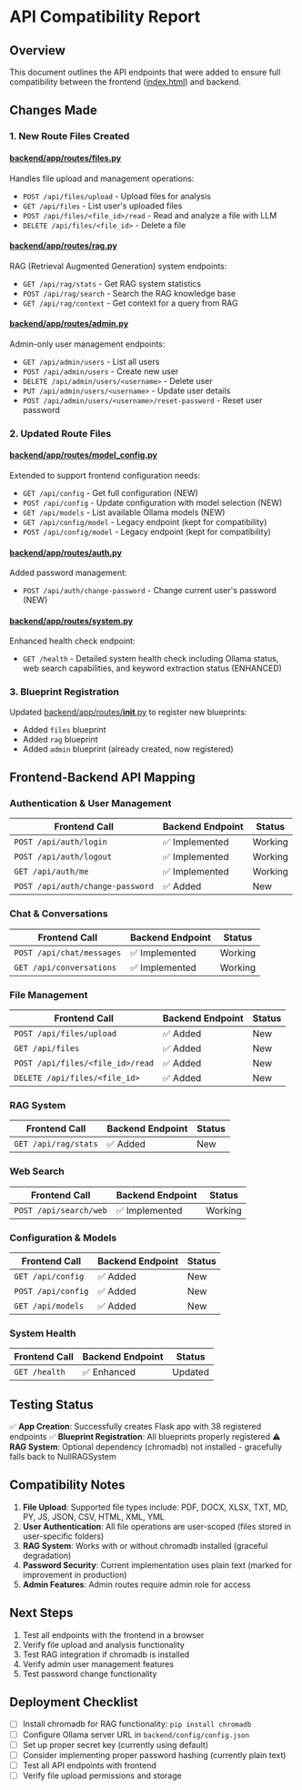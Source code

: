 # API Compatibility Report

## Overview
This document outlines the API endpoints that were added to ensure full compatibility between the frontend ([index.html](frontend/static/index.html)) and backend.

## Changes Made

### 1. New Route Files Created

#### [backend/app/routes/files.py](backend/app/routes/files.py)
Handles file upload and management operations:
- `POST /api/files/upload` - Upload files for analysis
- `GET /api/files` - List user's uploaded files
- `POST /api/files/<file_id>/read` - Read and analyze a file with LLM
- `DELETE /api/files/<file_id>` - Delete a file

#### [backend/app/routes/rag.py](backend/app/routes/rag.py)
RAG (Retrieval Augmented Generation) system endpoints:
- `GET /api/rag/stats` - Get RAG system statistics
- `POST /api/rag/search` - Search the RAG knowledge base
- `GET /api/rag/context` - Get context for a query from RAG

#### [backend/app/routes/admin.py](backend/app/routes/admin.py)
Admin-only user management endpoints:
- `GET /api/admin/users` - List all users
- `POST /api/admin/users` - Create new user
- `DELETE /api/admin/users/<username>` - Delete user
- `PUT /api/admin/users/<username>` - Update user details
- `POST /api/admin/users/<username>/reset-password` - Reset user password

### 2. Updated Route Files

#### [backend/app/routes/model_config.py](backend/app/routes/model_config.py)
Extended to support frontend configuration needs:
- `GET /api/config` - Get full configuration (NEW)
- `POST /api/config` - Update configuration with model selection (NEW)
- `GET /api/models` - List available Ollama models (NEW)
- `GET /api/config/model` - Legacy endpoint (kept for compatibility)
- `POST /api/config/model` - Legacy endpoint (kept for compatibility)

#### [backend/app/routes/auth.py](backend/app/routes/auth.py)
Added password management:
- `POST /api/auth/change-password` - Change current user's password (NEW)

#### [backend/app/routes/system.py](backend/app/routes/system.py)
Enhanced health check endpoint:
- `GET /health` - Detailed system health check including Ollama status, web search capabilities, and keyword extraction status (ENHANCED)

### 3. Blueprint Registration

Updated [backend/app/routes/__init__.py](backend/app/routes/__init__.py) to register new blueprints:
- Added `files` blueprint
- Added `rag` blueprint
- Added `admin` blueprint (already created, now registered)

## Frontend-Backend API Mapping

### Authentication & User Management
| Frontend Call | Backend Endpoint | Status |
|---------------|-----------------|--------|
| `POST /api/auth/login` | ✅ Implemented | Working |
| `POST /api/auth/logout` | ✅ Implemented | Working |
| `GET /api/auth/me` | ✅ Implemented | Working |
| `POST /api/auth/change-password` | ✅ Added | New |

### Chat & Conversations
| Frontend Call | Backend Endpoint | Status |
|---------------|-----------------|--------|
| `POST /api/chat/messages` | ✅ Implemented | Working |
| `GET /api/conversations` | ✅ Implemented | Working |

### File Management
| Frontend Call | Backend Endpoint | Status |
|---------------|-----------------|--------|
| `POST /api/files/upload` | ✅ Added | New |
| `GET /api/files` | ✅ Added | New |
| `POST /api/files/<file_id>/read` | ✅ Added | New |
| `DELETE /api/files/<file_id>` | ✅ Added | New |

### RAG System
| Frontend Call | Backend Endpoint | Status |
|---------------|-----------------|--------|
| `GET /api/rag/stats` | ✅ Added | New |

### Web Search
| Frontend Call | Backend Endpoint | Status |
|---------------|-----------------|--------|
| `POST /api/search/web` | ✅ Implemented | Working |

### Configuration & Models
| Frontend Call | Backend Endpoint | Status |
|---------------|-----------------|--------|
| `GET /api/config` | ✅ Added | New |
| `POST /api/config` | ✅ Added | New |
| `GET /api/models` | ✅ Added | New |

### System Health
| Frontend Call | Backend Endpoint | Status |
|---------------|-----------------|--------|
| `GET /health` | ✅ Enhanced | Updated |

## Testing Status

✅ **App Creation**: Successfully creates Flask app with 38 registered endpoints
✅ **Blueprint Registration**: All blueprints properly registered
⚠️ **RAG System**: Optional dependency (chromadb) not installed - gracefully falls back to NullRAGSystem

## Compatibility Notes

1. **File Upload**: Supported file types include: PDF, DOCX, XLSX, TXT, MD, PY, JS, JSON, CSV, HTML, XML, YML
2. **User Authentication**: All file operations are user-scoped (files stored in user-specific folders)
3. **RAG System**: Works with or without chromadb installed (graceful degradation)
4. **Password Security**: Current implementation uses plain text (marked for improvement in production)
5. **Admin Features**: Admin routes require admin role for access

## Next Steps

1. Test all endpoints with the frontend in a browser
2. Verify file upload and analysis functionality
3. Test RAG integration if chromadb is installed
4. Verify admin user management features
5. Test password change functionality

## Deployment Checklist

- [ ] Install chromadb for RAG functionality: `pip install chromadb`
- [ ] Configure Ollama server URL in `backend/config/config.json`
- [ ] Set up proper secret key (currently using default)
- [ ] Consider implementing proper password hashing (currently plain text)
- [ ] Test all API endpoints with frontend
- [ ] Verify file upload permissions and storage
